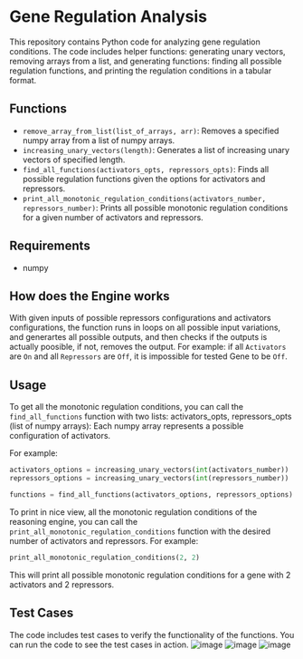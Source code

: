 # Gene Regulation Analysis

This repository contains Python code for analyzing gene regulation conditions. The code includes helper functions: generating unary vectors, removing arrays from a list, and generating functions: finding all possible regulation functions, and printing the regulation conditions in a tabular format.

## Functions

- `remove_array_from_list(list_of_arrays, arr)`: Removes a specified numpy array from a list of numpy arrays.
- `increasing_unary_vectors(length)`: Generates a list of increasing unary vectors of specified length.
- `find_all_functions(activators_opts, repressors_opts)`: Finds all possible regulation functions given the options for activators and repressors.
- `print_all_monotonic_regulation_conditions(activators_number, repressors_number)`: Prints all possible monotonic regulation conditions for a given number of activators and repressors.

## Requirements
- numpy

## How does the Engine works
With given inputs of possible repressors configurations and activators configurations, the function runs in loops on all possible input variations, and generartes all possible outputs, and then checks if the outputs is actually poosible, if not, removes the output. For example: if all `Activators` are `On` and all `Repressors` are `Off`, it is impossible for tested Gene to be `Off`.

## Usage

To get all the monotonic regulation conditions, you can call the `find_all_functions` function with two lists:
activators_opts, repressors_opts (list of numpy arrays): Each numpy array represents a possible configuration of activators.

For example:  
```python
activators_options = increasing_unary_vectors(int(activators_number))
repressors_options = increasing_unary_vectors(int(repressors_number))

functions = find_all_functions(activators_options, repressors_options)
```

To print in nice view, all the monotonic regulation conditions of the reasoning engine, you can call the `print_all_monotonic_regulation_conditions` function with the desired number of activators and repressors. For example:

```python
print_all_monotonic_regulation_conditions(2, 2)
```

This will print all possible monotonic regulation conditions for a gene with 2 activators and 2 repressors.

## Test Cases

The code includes test cases to verify the functionality of the functions. You can run the code to see the test cases in action.
![image](https://github.com/user-attachments/assets/1bf074e0-ca02-4458-8972-e10a385b6b28)
![image](https://github.com/user-attachments/assets/a412a6ee-3fc2-4392-9783-c7807f21d178)
![image](https://github.com/user-attachments/assets/ca97731b-590d-41f0-ad2b-c6be7081c7cd)
